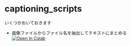# captioning_scripts
いくつかおいておきます

- 画像ファイルからファイル名を抽出してテキストにまとめる
[![Open In Colab](https://colab.research.google.com/assets/colab-badge.svg)](https://colab.research.google.com/github/thx-pw/stable-diffusion-webui-colab/blob/main/colabs/stablediffusion_webui.ipynb)
